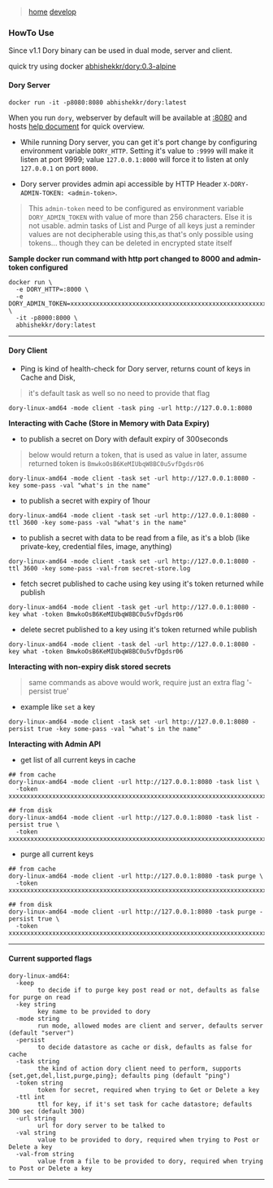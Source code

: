 
> [home](./index) [develop](./development)

### HowTo Use

Since v1.1 Dory binary can be used in dual mode, server and client.

quick try using docker [abhishekkr/dory:0.3-alpine](https://hub.docker.com/r/abhishekkr/dory/)

#### Dory Server

```
docker run -it -p8080:8080 abhishekkr/dory:latest
```

When you run `dory`, webserver by default will be available at [:8080](http://localhost:8080) and hosts [help document](http://localhost:8080/help) for quick overview.

* While running Dory server, you can get it's port change by configuring environment variable `DORY_HTTP`. Setting it's value to `:9999` will make it listen at port 9999; value `127.0.0.1:8000` will force it to listen at only `127.0.0.1` on port `8000`.

* Dory server provides admin api accessible by HTTP Header `X-DORY-ADMIN-TOKEN: <admin-token>`.
> This `admin-token` need to be configured as environment variable `DORY_ADMIN_TOKEN` with value of more than 256 characters. Else it is not usable.
> admin tasks of List and Purge of all keys
> just a reminder values are not decipherable using this,as that's only possible using tokens... though they can be deleted in encrypted state itself


**Sample docker run command with http port changed to 8000 and admin-token configured**

```
docker run \
  -e DORY_HTTP=:8000 \
  -e DORY_ADMIN_TOKEN=xxxxxxxxxxxxxxxxxxxxxxxxxxxxxxxxxxxxxxxxxxxxxxxxxxxxxxxxxxxxxxxxxxxxxxxxxxxxxxxxxxxxxxxxxxxxxxxxxxxxxxxxxxxxxxxxxxxxxxxxxxxxxxxxxxxxxxxxxxxxxxxxxxxxxxxxxxxxxxxxxxxxxxxxxxxxxxxxxxxxxxxxxxxxxxxxxxxxxxxxxxxxxxxxxxxxxxxxxxxxxxxxxxxxxxxxxxxxxxxxxxxxxxxxxxxxxxxx \
  -it -p8000:8000 \
  abhishekkr/dory:latest
```

---

#### Dory Client

* Ping is kind of health-check for Dory server, returns count of keys in Cache and Disk,
> it's default task as well so no need to provide that flag

```
dory-linux-amd64 -mode client -task ping -url http://127.0.0.1:8080
```


**Interacting with Cache (Store in Memory with Data Expiry)**

* to publish a secret on Dory with default expiry of 300seconds
> below would return a token, that is used as value in later, assume returned token is `BmwkoOsB6KeMIUbqW8BC0u5vfDgdsr06`

```
dory-linux-amd64 -mode client -task set -url http://127.0.0.1:8080 -key some-pass -val "what's in the name"

```

* to publish a secret with expiry of 1hour

```
dory-linux-amd64 -mode client -task set -url http://127.0.0.1:8080 -ttl 3600 -key some-pass -val "what's in the name"
```

* to publish a secret with data to be read from a file, as it's a blob (like private-key, credential files, image, anything)

```
dory-linux-amd64 -mode client -task set -url http://127.0.0.1:8080 -ttl 3600 -key some-pass -val-from secret-store.log
```

* fetch secret published to cache using key using it's token returned while publish

```
dory-linux-amd64 -mode client -task get -url http://127.0.0.1:8080 -key what -token BmwkoOsB6KeMIUbqW8BC0u5vfDgdsr06
```

* delete secret published to a key using it's token returned while publish

```
dory-linux-amd64 -mode client -task del -url http://127.0.0.1:8080 -key what -token BmwkoOsB6KeMIUbqW8BC0u5vfDgdsr06
```


**Interacting with non-expiry disk stored secrets**

> same commands as above would work, require just an extra flag '-persist true'

* example like `set` a key

```
dory-linux-amd64 -mode client -task set -url http://127.0.0.1:8080 -persist true -key some-pass -val "what's in the name"
```


**Interacting with Admin API**

* get list of all current keys in cache

```
## from cache
dory-linux-amd64 -mode client -url http://127.0.0.1:8080 -task list \
  -token xxxxxxxxxxxxxxxxxxxxxxxxxxxxxxxxxxxxxxxxxxxxxxxxxxxxxxxxxxxxxxxxxxxxxxxxxxxxxxxxxxxxxxxxxxxxxxxxxxxxxxxxxxxxxxxxxxxxxxxxxxxxxxxxxxxxxxxxxxxxxxxxxxxxxxxxxxxxxxxxxxxxxxxxxxxxxxxxxxxxxxxxxxxxxxxxxxxxxxxxxxxxxxxxxxxxxxxxxxxxxxxxxxxxxxxxxxxxxxxxxxxxxxxxxxxxxxxx

## from disk
dory-linux-amd64 -mode client -url http://127.0.0.1:8080 -task list -persist true \
  -token xxxxxxxxxxxxxxxxxxxxxxxxxxxxxxxxxxxxxxxxxxxxxxxxxxxxxxxxxxxxxxxxxxxxxxxxxxxxxxxxxxxxxxxxxxxxxxxxxxxxxxxxxxxxxxxxxxxxxxxxxxxxxxxxxxxxxxxxxxxxxxxxxxxxxxxxxxxxxxxxxxxxxxxxxxxxxxxxxxxxxxxxxxxxxxxxxxxxxxxxxxxxxxxxxxxxxxxxxxxxxxxxxxxxxxxxxxxxxxxxxxxxxxxxxxxxxxxx
```

* purge all current keys

```
## from cache
dory-linux-amd64 -mode client -url http://127.0.0.1:8080 -task purge \
  -token xxxxxxxxxxxxxxxxxxxxxxxxxxxxxxxxxxxxxxxxxxxxxxxxxxxxxxxxxxxxxxxxxxxxxxxxxxxxxxxxxxxxxxxxxxxxxxxxxxxxxxxxxxxxxxxxxxxxxxxxxxxxxxxxxxxxxxxxxxxxxxxxxxxxxxxxxxxxxxxxxxxxxxxxxxxxxxxxxxxxxxxxxxxxxxxxxxxxxxxxxxxxxxxxxxxxxxxxxxxxxxxxxxxxxxxxxxxxxxxxxxxxxxxxxxxxxxxx

## from disk
dory-linux-amd64 -mode client -url http://127.0.0.1:8080 -task purge -persist true \
  -token xxxxxxxxxxxxxxxxxxxxxxxxxxxxxxxxxxxxxxxxxxxxxxxxxxxxxxxxxxxxxxxxxxxxxxxxxxxxxxxxxxxxxxxxxxxxxxxxxxxxxxxxxxxxxxxxxxxxxxxxxxxxxxxxxxxxxxxxxxxxxxxxxxxxxxxxxxxxxxxxxxxxxxxxxxxxxxxxxxxxxxxxxxxxxxxxxxxxxxxxxxxxxxxxxxxxxxxxxxxxxxxxxxxxxxxxxxxxxxxxxxxxxxxxxxxxxxxx
```

---

#### Current supported flags

```
dory-linux-amd64:
  -keep
    	to decide if to purge key post read or not, defaults as false for purge on read
  -key string
    	key name to be provided to dory
  -mode string
    	run mode, allowed modes are client and server, defaults server (default "server")
  -persist
    	to decide datastore as cache or disk, defaults as false for cache
  -task string
    	the kind of action dory client need to perform, supports {set,get,del,list,purge,ping}; defaults ping (default "ping")
  -token string
    	token for secret, required when trying to Get or Delete a key
  -ttl int
    	ttl for key, if it's set task for cache datastore; defaults 300 sec (default 300)
  -url string
    	url for dory server to be talked to
  -val string
    	value to be provided to dory, required when trying to Post or Delete a key
  -val-from string
    	value from a file to be provided to dory, required when trying to Post or Delete a key

```

---

